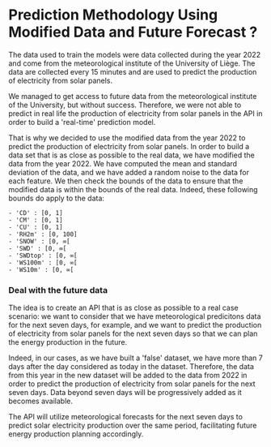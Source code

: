 # Prediction Methodology Using Modified Data and Future Forecast ?

The data used to train the models were data collected during the year 2022 
and come from the meteorological institute of the University of Liège. 
The data are collected every 15 minutes and are used to predict the
production of electricity from solar panels.

We managed to get access to future data from the meteorological institute of the University, but without success. 
Therefore, we were not able to predict in real life the production of electricity from solar panels in the API in order to build a 'real-time' prediction model.

That is why we decided to use the modified data from the year 2022 to predict the production of electricity from solar panels. 
In order to build a data set that is as close as possible to the real data, we have modified the data from the year 2022. We have computed the mean and standard deviation of the data, and we have added a random noise to the data for each feature.
We then check the bounds of the data to ensure that the modified data is within the bounds of the real data.
Indeed, these following bounds do apply to the data:
    
    - 'CD' : [0, 1]
    - 'CM' : [0, 1]
    - 'CU' : [0, 1]
    - 'RH2m' : [0, 100]
    - 'SNOW' : [0, ∞[
    - 'SWD' : [0, ∞[
    - 'SWDtop' : [0, ∞[
    - 'WS100m' : [0, ∞[
    - 'WS10m' : [0, ∞[


### Deal with the future data

The idea is to create an API that is as close as possible to a real case scenario: we want to consider that we have meteorological predicitons data
for the next seven days, for example, and we want to predict the production of electricity from solar panels for the next seven days so that we can plan the energy production in the future.

Indeed, in our cases, as we have built a 'false' dataset, we have more than 7 days after the day considered as today in the dataset.
Therefore, the data from this year in the new dataset will be added to the data from 2022 in order to predict the production of electricity from solar panels for the next seven days. 
Data beyond seven days will be progressively added as it becomes available.

The API will utilize meteorological forecasts for the next seven days to predict solar electricity production over the same period, facilitating future energy production planning accordingly. 


 
    

  